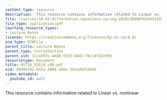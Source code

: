 ```yaml
---
content_type: resource
description: 'This resource contains information related to Linear vs. nonlinear '
file: /courses/18-03-differential-equations-spring-2010/d9996f62045a189420da381edb2543eb_MIT18_03S10_c09.pdf
file_type: application/pdf
learning_resource_types:
- Lecture Notes
license: https://creativecommons.org/licenses/by-nc-sa/4.0/
ocw_type: OCWFile
parent_title: Lecture Notes
parent_type: CourseSection
parent_uid: 31ca35fc-ab40-f2e5-4441-76c14fd2ef05
resourcetype: Document
title: MIT18_03S10_c09.pdf
uid: d9996f62-045a-1894-20da-381edb2543eb
video_metadata:
  youtube_id: null
---
```

This resource contains information related to Linear vs. nonlinear 